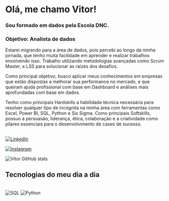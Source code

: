 # Olá, me chamo Vitor!
### Sou formado em dados pela Escola DNC.
### Objetivo: Analista de dados

Estarei migrando para a área de dados, pois percebi ao longo da minha jornada, que tenho muita facilidade em aprender e realizar trabalhos envolvendo isso. Trabalho utilizando metodologias avançadas como Scrum Master, e LSS para solucionar as raízes dos desafios.

Como principal objetivo, busco aplicar meus conhecimentos em empresas que estão dispostas a melhorar sua performance no mercado, e que queiram ajuda profissional com base em Dashboard e análises mais aprofundadas com base em dados.

Tenho como principais Hardskills a habilidade técnica necessária para resolver qualquer tipo de incógnita na minha área com ferramentas como Excel, Power BI, SQL, Python e Six Sigma. Como principais Softskills, possuo a persuasão, liderança, ética, colaboração e a criatividade como pilares essenciais para o desenvolvimento de cases de sucesso.
## 

[![LinkedIn](https://img.shields.io/badge/LinkedIn-0077B5?style=for-the-badge&logo=linkedin&logoColor=white)](https://www.linkedin.com/in/vhgambero/)

[![Instagram](https://img.shields.io/badge/Instagram-E4405F?style=for-the-badge&logo=instagram&logoColor=white)](https://www.instagram.com/vitorgambero/)

![Vitor GitHub stats](https://github-readme-stats.vercel.app/api?username=vhgambero&show_icons=true&theme=radical)

## Tecnologias do meu dia a dia

<div style="display: inline_block"><br/>
    <img align="center" alt="SQL" src="https://img.shields.io/badge/MySQL-00000F?style=for-the-badge&logo=mysql&logoColor=white"  / >
    <img align="center" alt="Python" src="https://img.shields.io/badge/Python-3776AB?style=for-the-badge&logo=python&logoColor=white"  / >
    
</div>


